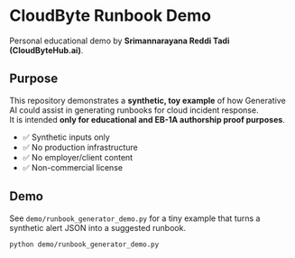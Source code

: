 # CloudByte Runbook Demo

Personal educational demo by **Srimannarayana Reddi Tadi (CloudByteHub.ai)**.

## Purpose
This repository demonstrates a **synthetic, toy example** of how Generative AI could assist in generating runbooks for cloud incident response.  
It is intended **only for educational and EB-1A authorship proof purposes**.

- ✅ Synthetic inputs only  
- ✅ No production infrastructure  
- ✅ No employer/client content  
- ✅ Non-commercial license  

## Demo
See `demo/runbook_generator_demo.py` for a tiny example that turns a synthetic alert JSON into a suggested runbook.

```bash
python demo/runbook_generator_demo.py
